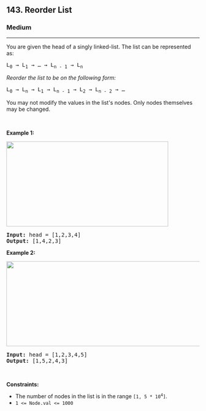 <h2>143. Reorder List</h2><h3>Medium</h3><hr><div style="user-select: auto;"><p style="user-select: auto;">You are given the head of a singly linked-list. The list can be represented as:</p>

<pre style="user-select: auto;">L<sub style="user-select: auto;">0</sub> → L<sub style="user-select: auto;">1</sub> → … → L<sub style="user-select: auto;">n - 1</sub> → L<sub style="user-select: auto;">n</sub>
</pre>

<p style="user-select: auto;"><em style="user-select: auto;">Reorder the list to be on the following form:</em></p>

<pre style="user-select: auto;">L<sub style="user-select: auto;">0</sub> → L<sub style="user-select: auto;">n</sub> → L<sub style="user-select: auto;">1</sub> → L<sub style="user-select: auto;">n - 1</sub> → L<sub style="user-select: auto;">2</sub> → L<sub style="user-select: auto;">n - 2</sub> → …
</pre>

<p style="user-select: auto;">You may not modify the values in the list's nodes. Only nodes themselves may be changed.</p>

<p style="user-select: auto;">&nbsp;</p>
<p style="user-select: auto;"><strong style="user-select: auto;">Example 1:</strong></p>
<img alt="" src="https://assets.leetcode.com/uploads/2021/03/04/reorder1linked-list.jpg" style="width: 422px; height: 222px; user-select: auto;">
<pre style="user-select: auto;"><strong style="user-select: auto;">Input:</strong> head = [1,2,3,4]
<strong style="user-select: auto;">Output:</strong> [1,4,2,3]
</pre>

<p style="user-select: auto;"><strong style="user-select: auto;">Example 2:</strong></p>
<img alt="" src="https://assets.leetcode.com/uploads/2021/03/09/reorder2-linked-list.jpg" style="width: 542px; height: 222px; user-select: auto;">
<pre style="user-select: auto;"><strong style="user-select: auto;">Input:</strong> head = [1,2,3,4,5]
<strong style="user-select: auto;">Output:</strong> [1,5,2,4,3]
</pre>

<p style="user-select: auto;">&nbsp;</p>
<p style="user-select: auto;"><strong style="user-select: auto;">Constraints:</strong></p>

<ul style="user-select: auto;">
	<li style="user-select: auto;">The number of nodes in the list is in the range <code style="user-select: auto;">[1, 5 * 10<sup style="user-select: auto;">4</sup>]</code>.</li>
	<li style="user-select: auto;"><code style="user-select: auto;">1 &lt;= Node.val &lt;= 1000</code></li>
</ul>
</div>